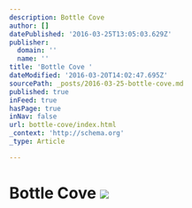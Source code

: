 ```yaml
---
description: Bottle Cove
author: []
datePublished: '2016-03-25T13:05:03.629Z'
publisher:
  domain: ''
  name: ''
title: 'Bottle Cove '
dateModified: '2016-03-20T14:02:47.695Z'
sourcePath: _posts/2016-03-25-bottle-cove.md
published: true
inFeed: true
hasPage: true
inNav: false
url: bottle-cove/index.html
_context: 'http://schema.org'
_type: Article

---
```

# Bottle Cove ![](https://the-grid-user-content.s3-us-west-2.amazonaws.com/64ff82c7-eb48-472d-b5f8-286b4f9f4820.png)